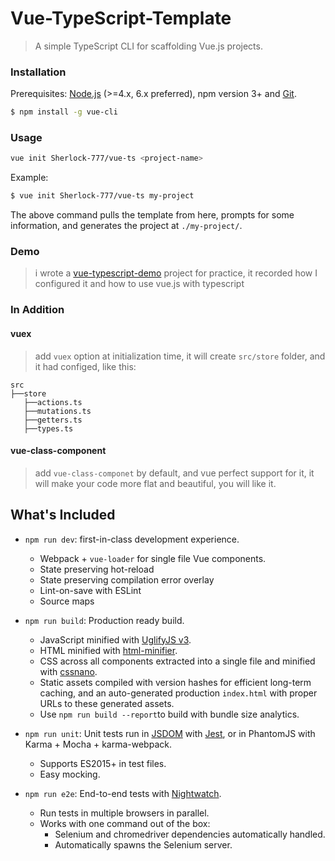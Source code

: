 # Vue-TypeScript-Template

> A simple TypeScript CLI for scaffolding Vue.js projects.

### Installation

Prerequisites: [Node.js](https://nodejs.org/en/) (>=4.x, 6.x preferred), npm version 3+ and [Git](https://git-scm.com/).

```bash
$ npm install -g vue-cli
```

### Usage

```bash
vue init Sherlock-777/vue-ts <project-name>
```

Example:

```bash
$ vue init Sherlock-777/vue-ts my-project
```

The above command pulls the template from here, prompts for some information, and generates the project at `./my-project/`.

### Demo

> i wrote a [vue-typescript-demo](https://github.com/Sherlock-777/vue-ts.git) project for practice, it recorded how I configured it and how to use vue.js with typescript

### In Addition

#### vuex

> add `vuex` option at initialization time, it will create `src/store` folder, and it had configed, like this:

```
src
├──store
   ├──actions.ts
   ├──mutations.ts
   ├──getters.ts
   ├──types.ts
```

#### vue-class-component

> add `vue-class-componet` by default, and vue perfect support for it, it will make your code more flat and beautiful, you will like it.

## What's Included

- `npm run dev`: first-in-class development experience.

  - Webpack + `vue-loader` for single file Vue components.
  - State preserving hot-reload
  - State preserving compilation error overlay
  - Lint-on-save with ESLint
  - Source maps

- `npm run build`: Production ready build.

  - JavaScript minified with [UglifyJS v3](https://github.com/mishoo/UglifyJS2/tree/harmony).
  - HTML minified with [html-minifier](https://github.com/kangax/html-minifier).
  - CSS across all components extracted into a single file and minified with [cssnano](https://github.com/ben-eb/cssnano).
  - Static assets compiled with version hashes for efficient long-term caching, and an auto-generated production `index.html` with proper URLs to these generated assets.
  - Use `npm run build --report`to build with bundle size analytics.

- `npm run unit`: Unit tests run in [JSDOM](https://github.com/tmpvar/jsdom) with [Jest](https://facebook.github.io/jest/), or in PhantomJS with Karma + Mocha + karma-webpack.

  - Supports ES2015+ in test files.
  - Easy mocking.

- `npm run e2e`: End-to-end tests with [Nightwatch](http://nightwatchjs.org/).
  - Run tests in multiple browsers in parallel.
  - Works with one command out of the box:
    - Selenium and chromedriver dependencies automatically handled.
    - Automatically spawns the Selenium server.
